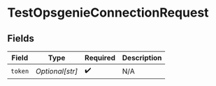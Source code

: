 # TestOpsgenieConnectionRequest


## Fields

| Field              | Type               | Required           | Description        |
| ------------------ | ------------------ | ------------------ | ------------------ |
| `token`            | *Optional[str]*    | :heavy_check_mark: | N/A                |